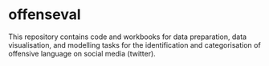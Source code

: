# offenseval
This repository contains code and workbooks for data preparation, data visualisation, and modelling tasks for the identification and categorisation of offensive language on social media (twitter).
